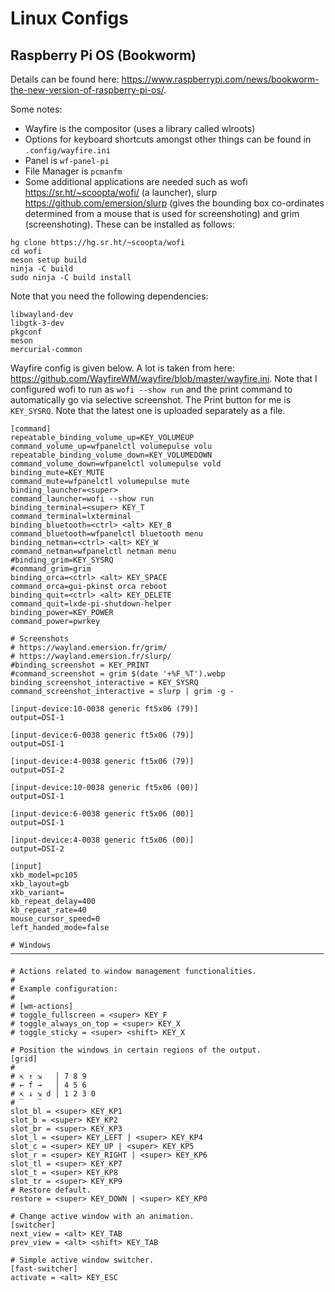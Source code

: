 # Linux Configs

## Raspberry Pi OS (Bookworm)

Details can be found here: https://www.raspberrypi.com/news/bookworm-the-new-version-of-raspberry-pi-os/. 

Some notes:
* Wayfire is the compositor (uses a library called wlroots)
* Options for keyboard shortcuts amongst other things can be found in `.config/wayfire.ini`
* Panel is `wf-panel-pi`
* File Manager is `pcmanfm`
* Some additional applications are needed such as wofi https://sr.ht/~scoopta/wofi/ (a launcher), slurp https://github.com/emersion/slurp (gives the bounding box co-ordinates determined from a mouse that is used for screenshoting) and grim (screenshoting). These can be installed as follows:

```
hg clone https://hg.sr.ht/~scoopta/wofi
cd wofi
meson setup build
ninja -C build
sudo ninja -C build install
```

Note that you need the following dependencies:

```
libwayland-dev
libgtk-3-dev
pkgconf
meson
mercurial-common
```

Wayfire config is given below. A lot is taken from here: https://github.com/WayfireWM/wayfire/blob/master/wayfire.ini. 
Note that I configured wofi to run as `wofi --show run` and the print command to automatically go via selective screenshot. The Print button for me is `KEY_SYSRQ`. 
Note that the latest one is uploaded separately as a file.


```
[command]
repeatable_binding_volume_up=KEY_VOLUMEUP
command_volume_up=wfpanelctl volumepulse volu
repeatable_binding_volume_down=KEY_VOLUMEDOWN
command_volume_down=wfpanelctl volumepulse vold
binding_mute=KEY_MUTE
command_mute=wfpanelctl volumepulse mute
binding_launcher=<super>
command_launcher=wofi --show run
binding_terminal=<super> KEY_T
command_terminal=lxterminal
binding_bluetooth=<ctrl> <alt> KEY_B
command_bluetooth=wfpanelctl bluetooth menu
binding_netman=<ctrl> <alt> KEY_W
command_netman=wfpanelctl netman menu
#binding_grim=KEY_SYSRQ
#command_grim=grim
binding_orca=<ctrl> <alt> KEY_SPACE
command_orca=gui-pkinst orca reboot
binding_quit=<ctrl> <alt> KEY_DELETE
command_quit=lxde-pi-shutdown-helper
binding_power=KEY_POWER
command_power=pwrkey

# Screenshots
# https://wayland.emersion.fr/grim/
# https://wayland.emersion.fr/slurp/
#binding_screenshot = KEY_PRINT
#command_screenshot = grim $(date '+%F_%T').webp
binding_screenshot_interactive = KEY_SYSRQ
command_screenshot_interactive = slurp | grim -g -

[input-device:10-0038 generic ft5x06 (79)]
output=DSI-1

[input-device:6-0038 generic ft5x06 (79)]
output=DSI-1

[input-device:4-0038 generic ft5x06 (79)]
output=DSI-2

[input-device:10-0038 generic ft5x06 (00)]
output=DSI-1

[input-device:6-0038 generic ft5x06 (00)]
output=DSI-1

[input-device:4-0038 generic ft5x06 (00)]
output=DSI-2

[input]
xkb_model=pc105
xkb_layout=gb
xkb_variant=
kb_repeat_delay=400
kb_repeat_rate=40
mouse_cursor_speed=0
left_handed_mode=false

# Windows ──────────────────────────────────────────────────────────────────────

# Actions related to window management functionalities.
#
# Example configuration:
#
# [wm-actions]
# toggle_fullscreen = <super> KEY_F
# toggle_always_on_top = <super> KEY_X
# toggle_sticky = <super> <shift> KEY_X

# Position the windows in certain regions of the output.
[grid]
#
# ⇱ ↑ ⇲   │ 7 8 9
# ← f →   │ 4 5 6
# ⇱ ↓ ⇲ d │ 1 2 3 0
# ‾   ‾
slot_bl = <super> KEY_KP1
slot_b = <super> KEY_KP2
slot_br = <super> KEY_KP3
slot_l = <super> KEY_LEFT | <super> KEY_KP4
slot_c = <super> KEY_UP | <super> KEY_KP5
slot_r = <super> KEY_RIGHT | <super> KEY_KP6
slot_tl = <super> KEY_KP7
slot_t = <super> KEY_KP8
slot_tr = <super> KEY_KP9
# Restore default.
restore = <super> KEY_DOWN | <super> KEY_KP0

# Change active window with an animation.
[switcher]
next_view = <alt> KEY_TAB
prev_view = <alt> <shift> KEY_TAB

# Simple active window switcher.
[fast-switcher]
activate = <alt> KEY_ESC
```


